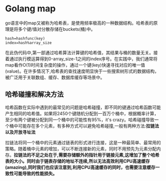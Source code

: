 # Golang map

go语言中的map又被称为哈希表，是使用频率极高的一种数据结构。哈希表的原理是将多个键/值对分散存储在buckets(桶)中。

    hash=hashfunc(key)
    index=hash%array_size

在此伪代码中,第一部通过哈希算法计算键的哈希值，其结果与桶的数量无关。接着通过执行模运算得到0-array_size-1之间的index序号。在实践中，我们通常将map看作O(1)时间复杂度的操作，通过一个键(key)快速寻找对应的唯一值(value)。在许多情况下,哈希表的查找速度明显快于一些搜索树形式的数据结构，被广泛用于关联数组、缓存、数据库缓存等场景中。

## 哈希碰撞和解决方法

哈希函数在实际中遇到的最常见的问题是哈希碰撞，即不同的键通过哈希函数可能产生相同的哈希值。如果将2450个键随机分配到一百万个桶中，根据概率计算，至少有两个键被分配到同一个桶中的可能性有95%，it's crazy。哈希碰撞导致一个桶中可能存在多个元素，有多种方式可以避免哈希碰撞,一般有两种方法:**拉链法以及开放寻址法**

拉链法将同一个桶中的元素通过链表的形式进行连接，这是一种最简单、最常用的策略。随着桶中元素的增加，可以不断连接新的元素，同时不用预先为元素分配内存。**拉链法的不足之处在于,需要存储额外的指针用于链接元素,这增加了整个哈希表的大小。同时由于链表存储的地址不连续,所以无法高效利用CPU高速缓存(amazing),同时我们也应该注意到,利用CPU高速缓存的同时，也需要注意缓存一致性可能导致的性能损失。**